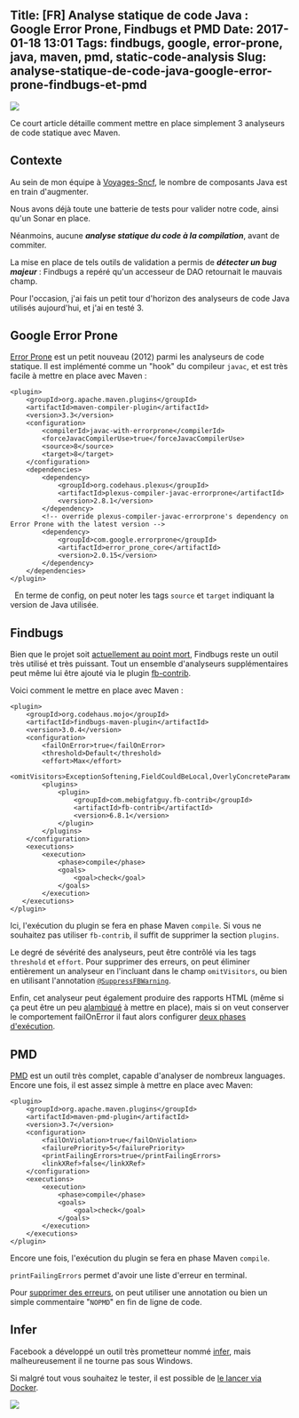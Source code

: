 Title: [FR] Analyse statique de code Java : Google Error Prone, Findbugs et PMD
Date: 2017-01-18 13:01
Tags: findbugs, google, error-prone, java, maven, pmd, static-code-analysis
Slug: analyse-statique-de-code-java-google-error-prone-findbugs-et-pmd
---
![](/lucas/blog/content/images/2017/01/img_3069.jpg)

Ce court article détaille comment mettre en place simplement 3 analyseurs de code statique avec Maven.


## Contexte

Au sein de mon équipe à [Voyages-Sncf](http://jobs.voyages-sncf.com), le nombre de composants Java est en train d'augmenter.

Nous avons déjà toute une batterie de tests pour valider notre code, ainsi qu'un Sonar en place.

Néanmoins, aucune <strong><em>analyse<strong> </strong>statique du code à la compilation</em></strong>, avant de commiter.

La mise en place de tels outils de validation a permis de<em> <strong>détecter un bug majeur</strong></em> : Findbugs a repéré qu'un accesseur de DAO retournait le mauvais champ.

Pour l'occasion, j'ai fais un petit tour d'horizon des analyseurs de code Java utilisés aujourd'hui, et j'ai en testé 3.


## Google Error Prone

<a href="http://errorprone.info/">Error Prone</a> est un petit nouveau (2012) parmi les analyseurs de code statique. Il est implémenté comme un "hook" du compileur <code>javac</code>, et est très facile à mettre en place avec Maven :
```
<plugin>
    <groupId>org.apache.maven.plugins</groupId>
    <artifactId>maven-compiler-plugin</artifactId>
    <version>3.3</version>
    <configuration>
        <compilerId>javac-with-errorprone</compilerId>
        <forceJavacCompilerUse>true</forceJavacCompilerUse>
        <source>8</source>
        <target>8</target>
    </configuration>
    <dependencies>
        <dependency>
            <groupId>org.codehaus.plexus</groupId>
            <artifactId>plexus-compiler-javac-errorprone</artifactId>
            <version>2.8.1</version>
        </dependency>
        <!-- override plexus-compiler-javac-errorprone's dependency on Error Prone with the latest version -->
        <dependency>
            <groupId>com.google.errorprone</groupId>
            <artifactId>error_prone_core</artifactId>
            <version>2.0.15</version>
        </dependency>
    </dependencies>
</plugin>
```
&nbsp;
En terme de config, on peut noter les tags <code>source</code> et <code>target</code> indiquant la version de Java utilisée.


## Findbugs

Bien que le projet soit <a href="https://garygregory.wordpress.com/2016/11/07/of-the-demise-of-findbugs-and-monty-python/">actuellement au point mort</a>, Findbugs reste un outil très utilisé et très puissant. Tout un ensemble d'analyseurs supplémentaires peut même lui être ajouté via le plugin <a href="https://github.com/mebigfatguy/fb-contrib">fb-contrib</a>.

Voici comment le mettre en place avec Maven :
```
<plugin>
    <groupId>org.codehaus.mojo</groupId>
    <artifactId>findbugs-maven-plugin</artifactId>
    <version>3.0.4</version>
    <configuration>
        <failOnError>true</failOnError>
        <threshold>Default</threshold>
        <effort>Max</effort>
        <omitVisitors>ExceptionSoftening,FieldCouldBeLocal,OverlyConcreteParameter,PossiblyRedundantMethodCalls,SuspiciousJDKVersionUse,UnnecessaryStoreBeforeReturn</omitVisitors>
        <plugins>
            <plugin>
                <groupId>com.mebigfatguy.fb-contrib</groupId>
                <artifactId>fb-contrib</artifactId>
                <version>6.8.1</version>
            </plugin>
        </plugins>
    </configuration>
    <executions>
        <execution>
            <phase>compile</phase>
            <goals>
                <goal>check</goal>
            </goals>
        </execution>
   </executions>
</plugin>
```
Ici, l'exécution du plugin se fera en phase Maven <code>compile</code>. Si vous ne souhaitez pas utiliser <code>fb-contrib</code>, il suffit de supprimer la section <code>plugins</code>.

Le degré de sévérité des analyseurs, peut être contrôlé via les tags <code>threshold</code> et <code>effort</code>. Pour supprimer des erreurs, on peut éliminer entièrement un analyseur en l'incluant dans le champ <code>omitVisitors</code>, ou bien en utilisant l'annotation [`@SuppressFBWarning`](http://findbugs.sourceforge.net/api/edu/umd/cs/findbugs/annotations/SuppressFBWarnings.html).

Enfin, cet analyseur peut également produire des rapports HTML (même si ça peut être un peu <a href="http://stackoverflow.com/a/10365954/636849">alambiqué</a> à mettre en place), mais si on veut conserver le comportement failOnError il faut alors configurer <a href="http://stackoverflow.com/a/38655823/636849">deux phases d'exécution</a>.


## PMD

<a href="https://pmd.github.io/">PMD</a> est un outil très complet, capable d'analyser de nombreux languages.
Encore une fois, il est assez simple à mettre en place avec Maven:
```
<plugin>
    <groupId>org.apache.maven.plugins</groupId>
    <artifactId>maven-pmd-plugin</artifactId>
    <version>3.7</version>
    <configuration>
        <failOnViolation>true</failOnViolation>
        <failurePriority>5</failurePriority>
        <printFailingErrors>true</printFailingErrors>
        <linkXRef>false</linkXRef>
    </configuration>
    <executions>
        <execution>
            <phase>compile</phase>
            <goals>
                <goal>check</goal>
            </goals>
        </execution>
    </executions>
</plugin>
```
Encore une fois, l'exécution du plugin se fera en phase Maven <code>compile</code>.

<code>printFailingErrors</code> permet d'avoir une liste d'erreur en terminal.

Pour <a href="http://pmd.sourceforge.net/pmd-4.3.0/suppressing.html">supprimer des erreurs</a>, on peut utiliser une annotation ou bien un simple commentaire "<code>NOPMD</code>" en fin de ligne de code.


## Infer

Facebook a développé un outil très prometteur nommé [infer](http://fbinfer.com/), mais malheureusement il ne tourne pas sous Windows.

Si malgré tout vous souhaitez le tester, il est possible de [le lancer via Docker](https://www.lolware.net/2016/02/12/argon2-code-review.html).

![](/lucas/blog/content/images/2017/01/oh-no-the-robots.jpg)